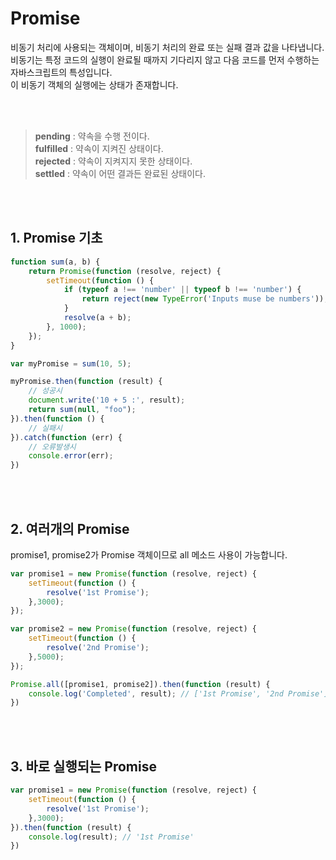 # Promise

비동기 처리에 사용되는 객체이며, 비동기 처리의 완료 또는 실패 결과 값을 나타냅니다.
비동기는 특정 코드의 실행이 완료될 때까지 기다리지 않고 다음 코드를 먼저 수행하는 자바스크립트의 특성입니다. <br>
이 비동기 객체의 실행에는 상태가 존재합니다.

<br>
<br>

> **pending** : 약속을 수행 전이다. <br>
> **fulfilled** : 약속이 지켜진 상태이다. <br>
> **rejected** : 약속이 지켜지지 못한 상태이다. <br>
> **settled** : 약속이 어떤 결과든 완료된 상태이다.
 
 <br>
 <br>

## 1. Promise 기초

```javascript
function sum(a, b) {
	return Promise(function (resolve, reject) {
	    setTimeout(function () {
	        if (typeof a !== 'number' || typeof b !== 'number') {
	            return reject(new TypeError('Inputs muse be numbers'));
            }
            resolve(a + b);           
        }, 1000);
    });
}

var myPromise = sum(10, 5);

myPromise.then(function (result) {
    // 성공시
    document.write('10 + 5 :', result);
    return sum(null, "foo");
}).then(function () { 
    // 실패시
}).catch(function (err) {
    // 오류발생시
    console.error(err);
})
```

<br><br>

## 2. 여러개의 Promise

promise1, promise2가 Promise 객체이므로 all 메소드 사용이 가능합니다.


```javascript
var promise1 = new Promise(function (resolve, reject) {
    setTimeout(function () {
        resolve('1st Promise');
    },3000);
});

var promise2 = new Promise(function (resolve, reject) {
    setTimeout(function () {
        resolve('2nd Promise');
    },5000);
});

Promise.all([promise1, promise2]).then(function (result) {
    console.log('Completed', result); // ['1st Promise', '2nd Promise'] 
})
```

<br>
<br>

## 3. 바로 실행되는 Promise

```javascript
var promise1 = new Promise(function (resolve, reject) {
    setTimeout(function () {
        resolve('1st Promise');
    },3000);
}).then(function (result) {
    console.log(result); // '1st Promise'
})
```